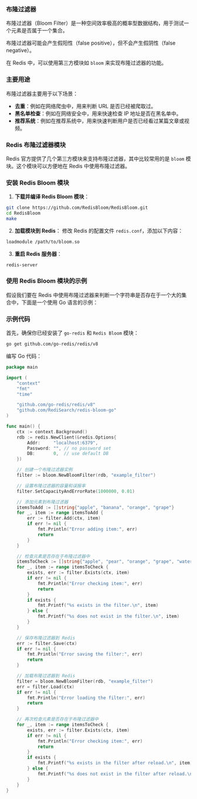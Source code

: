 ### 布隆过滤器

布隆过滤器（Bloom Filter）是一种空间效率极高的概率型数据结构，用于测试一个元素是否属于一个集合。

布隆过滤器可能会产生假阳性（false positive），但不会产生假阴性（false negative）。

在 Redis 中，可以使用第三方模块如 `bloom` 来实现布隆过滤器的功能。

### 主要用途

布隆过滤器主要用于以下场景：

- **去重**：例如在网络爬虫中，用来判断 URL 是否已经被爬取过。
- **黑名单检查**：例如在网络安全中，用来快速检查 IP 地址是否在黑名单中。
- **推荐系统**：例如在推荐系统中，用来快速判断用户是否已经看过某篇文章或视频。

### Redis 布隆过滤器模块

Redis 官方提供了几个第三方模块来支持布隆过滤器，其中比较常用的是 `bloom` 模块。这个模块可以方便地在 Redis 中使用布隆过滤器。

### 安装 Redis Bloom 模块

1. **下载并编译 Redis Bloom 模块**：

```sh
git clone https://github.com/RedisBloom/RedisBloom.git
cd RedisBloom
make
```

2. **加载模块到 Redis**： 修改 Redis 的配置文件 `redis.conf`，添加以下内容：

```sh
loadmodule /path/to/bloom.so
```

3. **重启 Redis 服务器**：

```sh
redis-server
```

### 使用 Redis Bloom 模块的示例

假设我们要在 Redis 中使用布隆过滤器来判断一个字符串是否存在于一个大的集合中，下面是一个使用 Go 语言的示例：

### 示例代码

首先，确保你已经安装了 `go-redis` 和 `Redis Bloom` 模块：

```sh
go get github.com/go-redis/redis/v8
```

编写 Go 代码：

```go
package main

import (
	"context"
	"fmt"
	"time"

	"github.com/go-redis/redis/v8"
	"github.com/RediSearch/redis-bloom-go"
)

func main() {
	ctx := context.Background()
	rdb := redis.NewClient(&redis.Options{
		Addr:     "localhost:6379",
		Password: "", // no password set
		DB:       0,  // use default DB
	})

	// 创建一个布隆过滤器实例
	filter := bloom.NewBloomFilter(rdb, "example_filter")

	// 设置布隆过滤器的容量和误报率
	filter.SetCapacityAndErrorRate(1000000, 0.01)

	// 添加元素到布隆过滤器
	itemsToAdd := []string{"apple", "banana", "orange", "grape"}
	for _, item := range itemsToAdd {
		err := filter.Add(ctx, item)
		if err != nil {
			fmt.Println("Error adding item:", err)
			return
		}
	}

	// 检查元素是否存在于布隆过滤器中
	itemsToCheck := []string{"apple", "pear", "orange", "grape", "watermelon"}
	for _, item := range itemsToCheck {
		exists, err := filter.Exists(ctx, item)
		if err != nil {
			fmt.Println("Error checking item:", err)
			return
		}
		if exists {
			fmt.Printf("%s exists in the filter.\n", item)
		} else {
			fmt.Printf("%s does not exist in the filter.\n", item)
		}
	}

	// 保存布隆过滤器到 Redis
	err := filter.Save(ctx)
	if err != nil {
		fmt.Println("Error saving the filter:", err)
		return
	}

	// 加载布隆过滤器到 Redis
	filter = bloom.NewBloomFilter(rdb, "example_filter")
	err = filter.Load(ctx)
	if err != nil {
		fmt.Println("Error loading the filter:", err)
		return
	}

	// 再次检查元素是否存在于布隆过滤器中
	for _, item := range itemsToCheck {
		exists, err := filter.Exists(ctx, item)
		if err != nil {
			fmt.Println("Error checking item:", err)
			return
		}
		if exists {
			fmt.Printf("%s exists in the filter after reload.\n", item)
		} else {
			fmt.Printf("%s does not exist in the filter after reload.\n", item)
		}
	}
}
```

